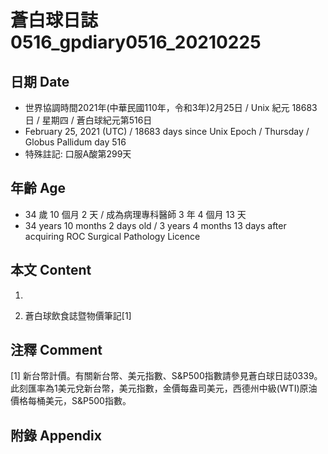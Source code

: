 [_metadata_:encoding]: - "utf-8"
[_metadata_:language]: - "zh-Hant-TW"
[_metadata_:fileformat]: - "markdown"
[_metadata_:MIME_type]: - "text/plain"
[_metadata_:markdown_version]: - "commonmark version 0.29"
[_metadata_:markdown_spec]: - "https://spec.commonmark.org/0.29/"

# 蒼白球日誌0516_gpdiary0516_20210225 #

## 日期 Date ##

* 世界協調時間2021年(中華民國110年，令和3年)2月25日 / Unix 紀元 18683 日 / 星期四 / 蒼白球紀元第516日
* February 25, 2021 (UTC) / 18683 days since Unix Epoch / Thursday / Globus Pallidum day 516
* 特殊註記: 口服A酸第299天

## 年齡 Age ##

* 34 歲 10 個月 2 天 / 成為病理專科醫師 3 年 4 個月 13 天
* 34 years 10 months 2 days old / 3 years 4 months 13 days after acquiring ROC Surgical Pathology Licence

## 本文 Content ##

1. 

    
2. 蒼白球飲食誌暨物價筆記[1]

    

## 注釋 Comment ##

[1] 新台幣計價。有關新台幣、美元指數、S&P500指數請參見蒼白球日誌0339。此刻匯率為1美元兌新台幣，美元指數，金價每盎司美元，西德州中級(WTI)原油價格每桶美元，S&P500指數。



## 附錄 Appendix ##

